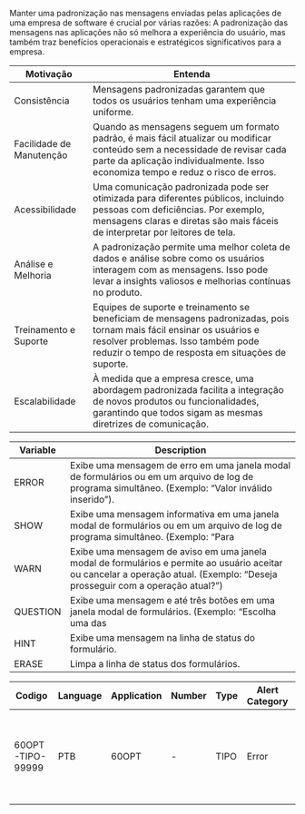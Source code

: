 Manter uma padronização nas mensagens enviadas pelas aplicações de uma empresa de software é crucial por várias razões:
A padronização das mensagens nas aplicações não só melhora a experiência do usuário, mas também traz benefícios operacionais e estratégicos significativos para a empresa.

| Motivação    | Entenda                   |
| -----        | -----                     |
| Consistência | Mensagens padronizadas garantem que todos os usuários tenham uma experiência uniforme.  |
| Facilidade de Manutenção |  Quando as mensagens seguem um formato padrão, é mais fácil atualizar ou modificar conteúdo sem a necessidade de revisar cada parte da aplicação individualmente. Isso economiza tempo e reduz o risco de erros.
| Acessibilidade |  Uma comunicação padronizada pode ser otimizada para diferentes públicos, incluindo pessoas com deficiências. Por exemplo, mensagens claras e diretas são mais fáceis de interpretar por leitores de tela.
| Análise e Melhoria |  A padronização permite uma melhor coleta de dados e análise sobre como os usuários interagem com as mensagens. Isso pode levar a insights valiosos e melhorias contínuas no produto.
| Treinamento e Suporte |  Equipes de suporte e treinamento se beneficiam de mensagens padronizadas, pois tornam mais fácil ensinar os usuários e resolver problemas. Isso também pode reduzir o tempo de resposta em situações de suporte.
| Escalabilidade |  À medida que a empresa cresce, uma abordagem padronizada facilita a integração de novos produtos ou funcionalidades, garantindo que todos sigam as mesmas diretrizes de comunicação. |

| Variable | Description |
| -----    | ------      |
| ERROR    | Exibe uma mensagem de erro em uma janela modal de formulários ou em um arquivo de log de programa simultâneo. (Exemplo: “Valor inválido inserido”).  |
| SHOW     |  Exibe uma mensagem informativa em uma janela modal de formulários ou em um arquivo de log de programa simultâneo. (Exemplo: “Para | completar esta função, digite o seguinte... ") |
| WARN     | Exibe uma mensagem de aviso em uma janela modal de formulários e permite ao usuário aceitar ou cancelar a operação atual. (Exemplo: “Deseja prosseguir com a operação atual?”)      |
| QUESTION | Exibe uma mensagem e até três botões em uma janela modal de formulários. (Exemplo: “Escolha uma das | ações a seguir.”)  |
| HINT     | Exibe uma mensagem na linha de status do formulário.      |
| ERASE    |Limpa a linha de status dos formulários.     |

| Codigo                      | Language | Application | Number | Type      | Alert Category | Maximo | Descricao                                                  | Category | Severity | Log Sev |
| ----                        | ----     | ----        | ----   | ----      | --------       | ----   | -----                                                      | ----     | ----     | ----    |
| 60OPT-TIPO-99999           | PTB      | 60OPT      |  -     | TIPO      | Error          | 240    | This appears in the process navigator of the AOL Navigator | Product  | Error    | Error   |
